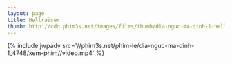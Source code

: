 ```yaml
---
layout: page
title: Hellraiser
thumb: http://cdn.phim3s.net/images/films/thumb/dia-nguc-ma-dinh-1-hellraiser-1987.jpg
---
```

{% include jwpadv src='//phim3s.net/phim-le/dia-nguc-ma-dinh-1_4748/xem-phim//video.mp4' %}